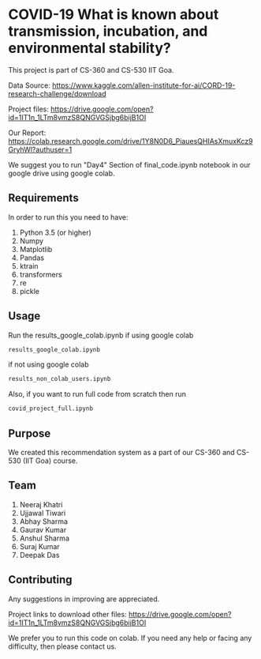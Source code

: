 # COVID-19 What is known about transmission, incubation, and environmental stability?
This project is part of CS-360 and CS-530 IIT Goa.

Data Source: https://www.kaggle.com/allen-institute-for-ai/CORD-19-research-challenge/download

Project files: https://drive.google.com/open?id=1IT1n_1LTm8vmzS8QNGVGSjbg6bijB1OI

Our Report: https://colab.research.google.com/drive/1Y8N0D6_PiauesQHIAsXmuxKcz9GryhWl?authuser=1

We suggest you to run "Day4" Section of final_code.ipynb notebook in our google drive using google colab.

## Requirements
In order to run this you need to have:
  1. Python 3.5 (or higher)
  2. Numpy
  3. Matplotlib
  4. Pandas
  5. ktrain
  6. transformers
  7. re
  8. pickle
  
## Usage
Run the results_google_colab.ipynb if using google colab
```bash
results_google_colab.ipynb
```

if not using google colab
```bash
results_non_colab_users.ipynb
```

Also, if you want to run full code from scratch then run
```bash
covid_project_full.ipynb
```

## Purpose
We created this recommendation system as a part of our CS-360 and CS-530 (IIT Goa) course.

## Team
1. Neeraj Khatri
2. Ujjawal Tiwari
3. Abhay Sharma
4. Gaurav Kumar
5. Anshul Sharma
6. Suraj Kumar
7. Deepak Das

## Contributing
Any suggestions in improving are appreciated.


Project links to download other files: https://drive.google.com/open?id=1IT1n_1LTm8vmzS8QNGVGSjbg6bijB1OI

We prefer you to run this code on colab. If you need any help or facing any difficulty, then please contact us. 

